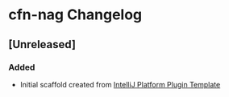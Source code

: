 <!-- Keep a Changelog guide -> https://keepachangelog.com -->

# cfn-nag Changelog

## [Unreleased]
### Added
- Initial scaffold created from [IntelliJ Platform Plugin Template](https://github.com/JetBrains/intellij-platform-plugin-template)
